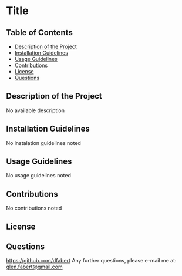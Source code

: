 
  # Title

  ## Table of Contents
  * [Description of the Project](#Description-of-the-project)
  * [Installation Guidelines](#Installation-Guidelines)
  * [Usage Guidelines](#Usage-Guidelines)
  * [Contributions](#Contributions)
  * [License](#Lisense)
  * [Questions](#Questions)

  ## Description of the Project
  No available description

  ## Installation Guidelines
  No instalation guidelines noted

  ## Usage Guidelines
  No usage guidelines noted

  ## Contributions
  No contributions noted

  ## License

  ## Questions
  https://github.com/dfabert
  Any further questions, please e-mail me at:  glen.fabert@gmail.com
  
  